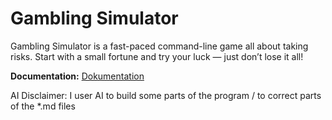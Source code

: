 # Gambling Simulator

Gambling Simulator is a fast-paced command-line game all about taking risks.
Start with a small fortune and try your luck — just don’t lose it all!

**Documentation:** [Dokumentation](https://github.com/Ivole32/gambling-simulator/wiki)

AI Disclaimer:
I user AI to build some parts of the program / to correct parts of the *.md files
